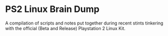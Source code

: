 # PS2 Linux Brain Dump
A compilation of scripts and notes put together during recent stints tinkering with the official (Beta and Release) Playstation 2 Linux Kit.


